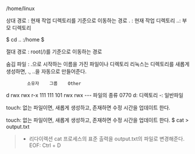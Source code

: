 

/home/linux

상대 경로
  : 현재 작업 디렉토리를 기준으로 이동하는 경로
 . : 현재 작업 디렉토리
 ..: 부모 디렉토리

 $ cd ..
 :/home $

절대 경로
  : root(/)를 기준으로 이동하는 경로

숨김 파일
  : .으로 시작하는 이름을 가진 파일이나 디렉토리
 리눅스는 디렉토리를 새롭게 생성하면, ., ..을 자동으로 만들어준다.

            소유자    그룹    Other
d            rwx    rwx     r-x
             111    111     101
             rwx    rwx     ---
파일의 종류     0770
d: 디렉토리
-: 일반파일

touch: 없는 파일이면, 새롭게 생성하고, 존재하면 수정 시간을 
       업데이트 한다.

touch: 없는 파일이면, 새롭게 생성하고, 존재하면 수정 시간을 
       업데이트 한다.
$ cat > output.txt
> - 리다이렉션
cat 프로세스의 표준 출력을 output.txt의 파일로
변경해준다.
EOF: Ctrl + D
